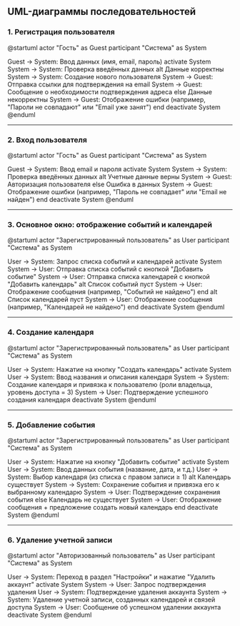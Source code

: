 ﻿## UML-диаграммы последовательностей

### **1. Регистрация пользователя**

@startuml
actor "Гость" as Guest
participant "Система" as System

Guest -> System: Ввод данных (имя, email, пароль)
activate System
System -> System: Проверка введённых данных
alt Данные корректны
    System -> System: Создание нового пользователя
    System -> Guest: Отправка ссылки для подтверждения на email
    System -> Guest: Сообщение о необходимости подтверждения адреса
else Данные некорректны
    System -> Guest: Отображение ошибки (например, "Пароли не совпадают" или "Email уже занят")
end
deactivate System
@enduml

---

### **2. Вход пользователя**

@startuml
actor "Гость" as Guest
participant "Система" as System

Guest -> System: Ввод email и пароля
activate System
System -> System: Проверка введённых данных
alt Учетные данные верны
    System -> Guest: Авторизация пользователя
else Ошибка в данных
    System -> Guest: Отображение ошибки (например, "Пароль не совпадает" или "Email не найден")
end
deactivate System
@enduml

---

### **3. Основное окно: отображение событий и календарей**

@startuml
actor "Зарегистрированный пользователь" as User
participant "Система" as System

User -> System: Запрос списка событий и календарей
activate System
System -> User: Отправка списка событий с кнопкой "Добавить событие"
System -> User: Отправка списка календарей с кнопкой "Добавить календарь"
alt Список событий пуст
    System -> User: Отображение сообщения (например, "Событий не найдено")
end
alt Список календарей пуст
    System -> User: Отображение сообщения (например, "Календарей не найдено")
end
deactivate System
@enduml

---

### **4. Создание календаря**

@startuml
actor "Зарегистрированный пользователь" as User
participant "Система" as System

User -> System: Нажатие на кнопку "Создать календарь"
activate System
User -> System: Ввод названия и описания календаря
System -> System: Создание календаря и привязка к пользователю (роли владельца, уровень доступа = 3)
System -> User: Подтверждение успешного создания календаря
deactivate System
@enduml

---

### **5. Добавление события**

@startuml
actor "Зарегистрированный пользователь" as User
participant "Система" as System

User -> System: Нажатие на кнопку "Добавить событие"
activate System
User -> System: Ввод данных события (название, дата, и т.д.)
User -> System: Выбор календаря (из списка с правом записи ≥ 1)
alt Календарь существует
    System -> System: Сохранение события и привязка его к выбранному календарю
    System -> User: Подтверждение сохранения события
else Календарь не существует
    System -> User: Отображение сообщения + предложение создать новый календарь
end
deactivate System
@enduml

---

### **6. Удаление учетной записи**

@startuml
actor "Авторизованный пользователь" as User
participant "Система" as System

User -> System: Переход в раздел "Настройки" и нажатие "Удалить аккаунт"
activate System
System -> User: Запрос подтверждения удаления
User -> System: Подтверждение удаления аккаунта
System -> System: Удаление учетной записи, созданных календарей и связей доступа
System -> User: Сообщение об успешном удалении аккаунта
deactivate System
@enduml
